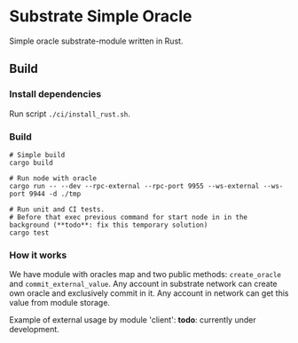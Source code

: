 # Substrate Simple Oracle

Simple oracle substrate-module written in Rust.

## Build

### Install dependencies

Run script `./ci/install_rust.sh`.

### Build

```
# Simple build
cargo build

# Run node with oracle
cargo run -- --dev --rpc-external --rpc-port 9955 --ws-external --ws-port 9944 -d ./tmp

# Run unit and CI tests. 
# Before that exec previous command for start node in in the background (**todo**: fix this temporary solution)
cargo test 

```

### How it works

We have module with oracles map and two public methods: `create_oracle` and `commit_external_value`. Any account in substrate network can create own oracle and exclusively commit in it. Any account in network can get this value from module storage. 

Example of external usage by module 'client': **todo**: currently under development.


